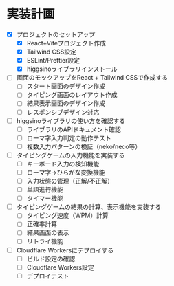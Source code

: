# 実装計画

- [x] プロジェクトのセットアップ
  - [x] React+Viteプロジェクト作成
  - [x] Tailwind CSS設定
  - [x] ESLint/Prettier設定
  - [x] higgsinoライブラリインストール
- [ ] 画面のモックアップをReact + Tailwind CSSで作成する
  - [ ] スタート画面のデザイン作成
  - [ ] タイピング画面のレイアウト作成
  - [ ] 結果表示画面のデザイン作成
  - [ ] レスポンシブデザイン対応
- [ ] higgsinoライブラリの使い方を確認する
  - [ ] ライブラリのAPIドキュメント確認
  - [ ] ローマ字入力判定の動作テスト
  - [ ] 複数入力パターンの検証（neko/neco等）
- [ ] タイピングゲームの入力機能を実装する
  - [ ] キーボード入力の検知機能
  - [ ] ローマ字→ひらがな変換機能
  - [ ] 入力状態の管理（正解/不正解）
  - [ ] 単語進行機能
  - [ ] タイマー機能
- [ ] タイピングゲームの結果の計算、表示機能を実装する
  - [ ] タイピング速度（WPM）計算
  - [ ] 正確率計算
  - [ ] 結果画面の表示
  - [ ] リトライ機能
- [ ] Cloudflare Workersにデプロイする
  - [ ] ビルド設定の確認
  - [ ] Cloudflare Workers設定
  - [ ] デプロイテスト
